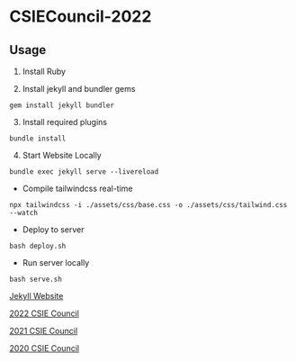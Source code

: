 # CSIECouncil-2022

## Usage

1. Install Ruby

2. Install jekyll and bundler gems
```
gem install jekyll bundler
```

3. Install required plugins
```
bundle install
```

4. Start Website Locally
```
bundle exec jekyll serve --livereload
```

* Compile tailwindcss real-time

```
npx tailwindcss -i ./assets/css/base.css -o ./assets/css/tailwind.css --watch
```

* Deploy to server

```
bash deploy.sh
```

* Run server locally

```
bash serve.sh
```

[Jekyll Website](https://jekyllrb.com/)

[2022 CSIE Council](https://council.csie.ntu.edu.tw/44th/)

[2021 CSIE Council](https://council.csie.ntu.edu.tw/43rd/)

[2020 CSIE Council](https://council.csie.ntu.edu.tw/42nd/)
